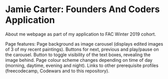 # Jamie Carter: Founders And Coders Application

About me webpage as part of my application to FAC Winter 2019 cohort.

Page features:
Page background as image carousel (displays edited images of 3 of my recent paintings).
Buttons for next, previous and play/pause on the carousel.
Button to toggle visibility of the text boxes, revealing the image behind.
Page colour scheme changes depending on time of day (morning, daytime, evening and night).
Links to other prerequisite profiles (freecodecamp, Codewars and to this repository).

